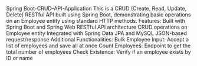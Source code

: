 Spring Boot-CRUD-API-Application
   This is a CRUD (Create, Read, Update, Delete) RESTful API built using Spring Boot, demonstrating basic operations on an Employee entity using standard HTTP methods.
 Features:
  	Built with Spring Boot and Spring Web
  	RESTful API architecture
  	CRUD operations on Employee entity
  	Integrated with Spring Data JPA and MySQL
  	JSON-based request/response 
 Additional Functionalities:
  	Bulk Employee Input: Accept a list of employees and save all at once
  	Count Employees: Endpoint to get the total number of employees
  	Check Existence: Verify if an employee exists by ID or name
